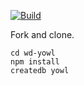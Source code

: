 [![Build][build-img]][build-url]

Fork and clone.

```shell
cd wd-yowl
npm install
createdb yowl
```

[build-img]: https://img.shields.io/travis/ryansobol/wd-yowl/master.svg?style=flat-square
[build-url]: https://travis-ci.org/ryansobol/wd-yowl
